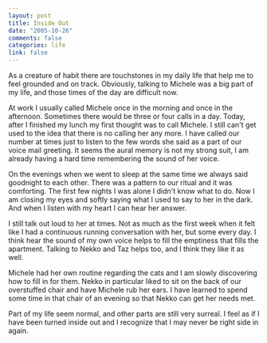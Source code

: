 ```yaml
--- 
layout: post
title: Inside Out
date: "2005-10-26"
comments: false
categories: life
link: false
---
```

As a creature of habit there are touchstones in my daily life that help me to feel grounded and on track. Obviously, talking to Michele was a big part of my life, and those times of the day are difficult now.

At work I usually called Michele once in the morning and once in the afternoon. Sometimes there would be three or four calls in a day. Today, after I finished my lunch my first thought was to call Michele. I still can't get used to the idea that there is no calling her any more. I have called our number at times just to listen to the few words she said as a part of our voice mail greeting. It seems the aural memory is not my strong suit, I am already having a hard time remembering the sound of her voice.

On the evenings when we went to sleep at the same time we always said goodnight to each other. There was a pattern to our ritual and it was comforting. The first few nights I was alone I didn't know what to do. Now I am closing my eyes and softly saying what I used to say to her in the dark. And when I listen with my heart I can hear her answer.

I still talk out loud to her at times. Not as much as the first week when it felt like I had a continuous running conversation with her, but some every day. I think hear the sound of my own voice helps to fill the emptiness that fills the apartment. Talking to Nekko and Taz helps too, and I think they like it as well.

Michele had her own routine regarding the cats and I am slowly discovering how to fill in for them. Nekko in particular liked to sit on the back of our overstuffed chair and have Michele rub her ears. I have learned to spend some time in that chair of an evening so that Nekko can get her needs met.

Part of my life seem normal, and other parts are still very surreal. I feel as if I have been turned inside out and I recognize that I may never be right side in again.
